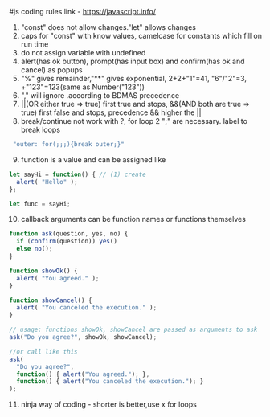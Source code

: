 #js coding rules
link - https://javascript.info/
1) "const" does not allow changes."let" allows changes
2) caps for "const" with know values, camelcase for constants which fill on run time
3) do not assign variable with undefined
4) alert(has ok button), prompt(has input box) and confirm(has ok and cancel) as popups
5) "%" gives remainder,"**" gives exponential, 2+2+"1"=41, "6"/"2"=3, +"123"=123(same as Number("123"))
6) "," will ignore .according to BDMAS precedence
7) ||(OR either true => true) first true and stops, &&(AND both are true => true) first false and stops, precedence && higher the ||
8) break/continue not work with ?, for loop 2 ";" are necessary. label to break loops
```javascript
 "outer: for(;;;){break outer;}"
 ```
9) function is a value and can be assigned like
```javascript
let sayHi = function() { // (1) create
  alert( "Hello" );
};

let func = sayHi;
```
10) callback arguments can be function names or functions themselves
```javascript
function ask(question, yes, no) {
  if (confirm(question)) yes()
  else no();
}

function showOk() {
  alert( "You agreed." );
}

function showCancel() {
  alert( "You canceled the execution." );
}

// usage: functions showOk, showCancel are passed as arguments to ask
ask("Do you agree?", showOk, showCancel);

//or call like this
ask(
  "Do you agree?",
  function() { alert("You agreed."); },
  function() { alert("You canceled the execution."); }
);
```
11) ninja way of coding - shorter is better,use x for loops